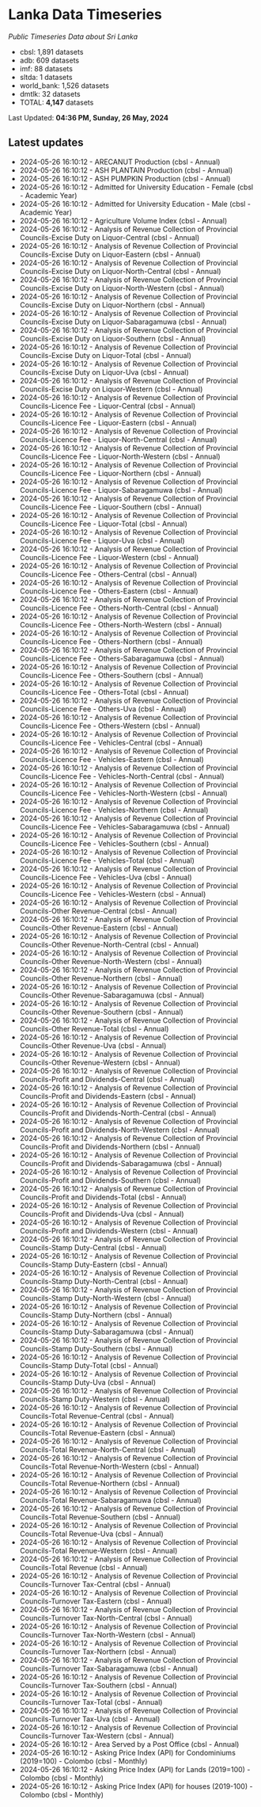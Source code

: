 # Lanka Data Timeseries
*Public Timeseries Data about Sri Lanka*

* cbsl: 1,891 datasets
* adb: 609 datasets
* imf: 88 datasets
* sltda: 1 datasets
* world_bank: 1,526 datasets
* dmtlk: 32 datasets
* TOTAL: **4,147** datasets

Last Updated: **04:36 PM, Sunday, 26 May, 2024**

## Latest updates

* 2024-05-26 16:10:12 - ARECANUT Production (cbsl - Annual)
* 2024-05-26 16:10:12 - ASH PLANTAIN Production (cbsl - Annual)
* 2024-05-26 16:10:12 - ASH PUMPKIN Production (cbsl - Annual)
* 2024-05-26 16:10:12 - Admitted for University Education - Female (cbsl - Academic Year)
* 2024-05-26 16:10:12 - Admitted for University Education - Male (cbsl - Academic Year)
* 2024-05-26 16:10:12 - Agriculture Volume Index (cbsl - Annual)
* 2024-05-26 16:10:12 - Analysis of Revenue Collection of Provincial Councils-Excise Duty on Liquor-Central (cbsl - Annual)
* 2024-05-26 16:10:12 - Analysis of Revenue Collection of Provincial Councils-Excise Duty on Liquor-Eastern (cbsl - Annual)
* 2024-05-26 16:10:12 - Analysis of Revenue Collection of Provincial Councils-Excise Duty on Liquor-North-Central (cbsl - Annual)
* 2024-05-26 16:10:12 - Analysis of Revenue Collection of Provincial Councils-Excise Duty on Liquor-North-Western (cbsl - Annual)
* 2024-05-26 16:10:12 - Analysis of Revenue Collection of Provincial Councils-Excise Duty on Liquor-Northern (cbsl - Annual)
* 2024-05-26 16:10:12 - Analysis of Revenue Collection of Provincial Councils-Excise Duty on Liquor-Sabaragamuwa (cbsl - Annual)
* 2024-05-26 16:10:12 - Analysis of Revenue Collection of Provincial Councils-Excise Duty on Liquor-Southern (cbsl - Annual)
* 2024-05-26 16:10:12 - Analysis of Revenue Collection of Provincial Councils-Excise Duty on Liquor-Total (cbsl - Annual)
* 2024-05-26 16:10:12 - Analysis of Revenue Collection of Provincial Councils-Excise Duty on Liquor-Uva (cbsl - Annual)
* 2024-05-26 16:10:12 - Analysis of Revenue Collection of Provincial Councils-Excise Duty on Liquor-Western (cbsl - Annual)
* 2024-05-26 16:10:12 - Analysis of Revenue Collection of Provincial Councils-Licence Fee - Liquor-Central (cbsl - Annual)
* 2024-05-26 16:10:12 - Analysis of Revenue Collection of Provincial Councils-Licence Fee - Liquor-Eastern (cbsl - Annual)
* 2024-05-26 16:10:12 - Analysis of Revenue Collection of Provincial Councils-Licence Fee - Liquor-North-Central (cbsl - Annual)
* 2024-05-26 16:10:12 - Analysis of Revenue Collection of Provincial Councils-Licence Fee - Liquor-North-Western (cbsl - Annual)
* 2024-05-26 16:10:12 - Analysis of Revenue Collection of Provincial Councils-Licence Fee - Liquor-Northern (cbsl - Annual)
* 2024-05-26 16:10:12 - Analysis of Revenue Collection of Provincial Councils-Licence Fee - Liquor-Sabaragamuwa (cbsl - Annual)
* 2024-05-26 16:10:12 - Analysis of Revenue Collection of Provincial Councils-Licence Fee - Liquor-Southern (cbsl - Annual)
* 2024-05-26 16:10:12 - Analysis of Revenue Collection of Provincial Councils-Licence Fee - Liquor-Total (cbsl - Annual)
* 2024-05-26 16:10:12 - Analysis of Revenue Collection of Provincial Councils-Licence Fee - Liquor-Uva (cbsl - Annual)
* 2024-05-26 16:10:12 - Analysis of Revenue Collection of Provincial Councils-Licence Fee - Liquor-Western (cbsl - Annual)
* 2024-05-26 16:10:12 - Analysis of Revenue Collection of Provincial Councils-Licence Fee - Others-Central (cbsl - Annual)
* 2024-05-26 16:10:12 - Analysis of Revenue Collection of Provincial Councils-Licence Fee - Others-Eastern (cbsl - Annual)
* 2024-05-26 16:10:12 - Analysis of Revenue Collection of Provincial Councils-Licence Fee - Others-North-Central (cbsl - Annual)
* 2024-05-26 16:10:12 - Analysis of Revenue Collection of Provincial Councils-Licence Fee - Others-North-Western (cbsl - Annual)
* 2024-05-26 16:10:12 - Analysis of Revenue Collection of Provincial Councils-Licence Fee - Others-Northern (cbsl - Annual)
* 2024-05-26 16:10:12 - Analysis of Revenue Collection of Provincial Councils-Licence Fee - Others-Sabaragamuwa (cbsl - Annual)
* 2024-05-26 16:10:12 - Analysis of Revenue Collection of Provincial Councils-Licence Fee - Others-Southern (cbsl - Annual)
* 2024-05-26 16:10:12 - Analysis of Revenue Collection of Provincial Councils-Licence Fee - Others-Total (cbsl - Annual)
* 2024-05-26 16:10:12 - Analysis of Revenue Collection of Provincial Councils-Licence Fee - Others-Uva (cbsl - Annual)
* 2024-05-26 16:10:12 - Analysis of Revenue Collection of Provincial Councils-Licence Fee - Others-Western (cbsl - Annual)
* 2024-05-26 16:10:12 - Analysis of Revenue Collection of Provincial Councils-Licence Fee - Vehicles-Central (cbsl - Annual)
* 2024-05-26 16:10:12 - Analysis of Revenue Collection of Provincial Councils-Licence Fee - Vehicles-Eastern (cbsl - Annual)
* 2024-05-26 16:10:12 - Analysis of Revenue Collection of Provincial Councils-Licence Fee - Vehicles-North-Central (cbsl - Annual)
* 2024-05-26 16:10:12 - Analysis of Revenue Collection of Provincial Councils-Licence Fee - Vehicles-North-Western (cbsl - Annual)
* 2024-05-26 16:10:12 - Analysis of Revenue Collection of Provincial Councils-Licence Fee - Vehicles-Northern (cbsl - Annual)
* 2024-05-26 16:10:12 - Analysis of Revenue Collection of Provincial Councils-Licence Fee - Vehicles-Sabaragamuwa (cbsl - Annual)
* 2024-05-26 16:10:12 - Analysis of Revenue Collection of Provincial Councils-Licence Fee - Vehicles-Southern (cbsl - Annual)
* 2024-05-26 16:10:12 - Analysis of Revenue Collection of Provincial Councils-Licence Fee - Vehicles-Total (cbsl - Annual)
* 2024-05-26 16:10:12 - Analysis of Revenue Collection of Provincial Councils-Licence Fee - Vehicles-Uva (cbsl - Annual)
* 2024-05-26 16:10:12 - Analysis of Revenue Collection of Provincial Councils-Licence Fee - Vehicles-Western (cbsl - Annual)
* 2024-05-26 16:10:12 - Analysis of Revenue Collection of Provincial Councils-Other Revenue-Central (cbsl - Annual)
* 2024-05-26 16:10:12 - Analysis of Revenue Collection of Provincial Councils-Other Revenue-Eastern (cbsl - Annual)
* 2024-05-26 16:10:12 - Analysis of Revenue Collection of Provincial Councils-Other Revenue-North-Central (cbsl - Annual)
* 2024-05-26 16:10:12 - Analysis of Revenue Collection of Provincial Councils-Other Revenue-North-Western (cbsl - Annual)
* 2024-05-26 16:10:12 - Analysis of Revenue Collection of Provincial Councils-Other Revenue-Northern (cbsl - Annual)
* 2024-05-26 16:10:12 - Analysis of Revenue Collection of Provincial Councils-Other Revenue-Sabaragamuwa (cbsl - Annual)
* 2024-05-26 16:10:12 - Analysis of Revenue Collection of Provincial Councils-Other Revenue-Southern (cbsl - Annual)
* 2024-05-26 16:10:12 - Analysis of Revenue Collection of Provincial Councils-Other Revenue-Total (cbsl - Annual)
* 2024-05-26 16:10:12 - Analysis of Revenue Collection of Provincial Councils-Other Revenue-Uva (cbsl - Annual)
* 2024-05-26 16:10:12 - Analysis of Revenue Collection of Provincial Councils-Other Revenue-Western (cbsl - Annual)
* 2024-05-26 16:10:12 - Analysis of Revenue Collection of Provincial Councils-Profit and Dividends-Central (cbsl - Annual)
* 2024-05-26 16:10:12 - Analysis of Revenue Collection of Provincial Councils-Profit and Dividends-Eastern (cbsl - Annual)
* 2024-05-26 16:10:12 - Analysis of Revenue Collection of Provincial Councils-Profit and Dividends-North-Central (cbsl - Annual)
* 2024-05-26 16:10:12 - Analysis of Revenue Collection of Provincial Councils-Profit and Dividends-North-Western (cbsl - Annual)
* 2024-05-26 16:10:12 - Analysis of Revenue Collection of Provincial Councils-Profit and Dividends-Northern (cbsl - Annual)
* 2024-05-26 16:10:12 - Analysis of Revenue Collection of Provincial Councils-Profit and Dividends-Sabaragamuwa (cbsl - Annual)
* 2024-05-26 16:10:12 - Analysis of Revenue Collection of Provincial Councils-Profit and Dividends-Southern (cbsl - Annual)
* 2024-05-26 16:10:12 - Analysis of Revenue Collection of Provincial Councils-Profit and Dividends-Total (cbsl - Annual)
* 2024-05-26 16:10:12 - Analysis of Revenue Collection of Provincial Councils-Profit and Dividends-Uva (cbsl - Annual)
* 2024-05-26 16:10:12 - Analysis of Revenue Collection of Provincial Councils-Profit and Dividends-Western (cbsl - Annual)
* 2024-05-26 16:10:12 - Analysis of Revenue Collection of Provincial Councils-Stamp Duty-Central (cbsl - Annual)
* 2024-05-26 16:10:12 - Analysis of Revenue Collection of Provincial Councils-Stamp Duty-Eastern (cbsl - Annual)
* 2024-05-26 16:10:12 - Analysis of Revenue Collection of Provincial Councils-Stamp Duty-North-Central (cbsl - Annual)
* 2024-05-26 16:10:12 - Analysis of Revenue Collection of Provincial Councils-Stamp Duty-North-Western (cbsl - Annual)
* 2024-05-26 16:10:12 - Analysis of Revenue Collection of Provincial Councils-Stamp Duty-Northern (cbsl - Annual)
* 2024-05-26 16:10:12 - Analysis of Revenue Collection of Provincial Councils-Stamp Duty-Sabaragamuwa (cbsl - Annual)
* 2024-05-26 16:10:12 - Analysis of Revenue Collection of Provincial Councils-Stamp Duty-Southern (cbsl - Annual)
* 2024-05-26 16:10:12 - Analysis of Revenue Collection of Provincial Councils-Stamp Duty-Total (cbsl - Annual)
* 2024-05-26 16:10:12 - Analysis of Revenue Collection of Provincial Councils-Stamp Duty-Uva (cbsl - Annual)
* 2024-05-26 16:10:12 - Analysis of Revenue Collection of Provincial Councils-Stamp Duty-Western (cbsl - Annual)
* 2024-05-26 16:10:12 - Analysis of Revenue Collection of Provincial Councils-Total Revenue-Central (cbsl - Annual)
* 2024-05-26 16:10:12 - Analysis of Revenue Collection of Provincial Councils-Total Revenue-Eastern (cbsl - Annual)
* 2024-05-26 16:10:12 - Analysis of Revenue Collection of Provincial Councils-Total Revenue-North-Central (cbsl - Annual)
* 2024-05-26 16:10:12 - Analysis of Revenue Collection of Provincial Councils-Total Revenue-North-Western (cbsl - Annual)
* 2024-05-26 16:10:12 - Analysis of Revenue Collection of Provincial Councils-Total Revenue-Northern (cbsl - Annual)
* 2024-05-26 16:10:12 - Analysis of Revenue Collection of Provincial Councils-Total Revenue-Sabaragamuwa (cbsl - Annual)
* 2024-05-26 16:10:12 - Analysis of Revenue Collection of Provincial Councils-Total Revenue-Southern (cbsl - Annual)
* 2024-05-26 16:10:12 - Analysis of Revenue Collection of Provincial Councils-Total Revenue-Uva (cbsl - Annual)
* 2024-05-26 16:10:12 - Analysis of Revenue Collection of Provincial Councils-Total Revenue-Western (cbsl - Annual)
* 2024-05-26 16:10:12 - Analysis of Revenue Collection of Provincial Councils-Total Revenue (cbsl - Annual)
* 2024-05-26 16:10:12 - Analysis of Revenue Collection of Provincial Councils-Turnover Tax-Central (cbsl - Annual)
* 2024-05-26 16:10:12 - Analysis of Revenue Collection of Provincial Councils-Turnover Tax-Eastern (cbsl - Annual)
* 2024-05-26 16:10:12 - Analysis of Revenue Collection of Provincial Councils-Turnover Tax-North-Central (cbsl - Annual)
* 2024-05-26 16:10:12 - Analysis of Revenue Collection of Provincial Councils-Turnover Tax-North-Western (cbsl - Annual)
* 2024-05-26 16:10:12 - Analysis of Revenue Collection of Provincial Councils-Turnover Tax-Northern (cbsl - Annual)
* 2024-05-26 16:10:12 - Analysis of Revenue Collection of Provincial Councils-Turnover Tax-Sabaragamuwa (cbsl - Annual)
* 2024-05-26 16:10:12 - Analysis of Revenue Collection of Provincial Councils-Turnover Tax-Southern (cbsl - Annual)
* 2024-05-26 16:10:12 - Analysis of Revenue Collection of Provincial Councils-Turnover Tax-Total (cbsl - Annual)
* 2024-05-26 16:10:12 - Analysis of Revenue Collection of Provincial Councils-Turnover Tax-Uva (cbsl - Annual)
* 2024-05-26 16:10:12 - Analysis of Revenue Collection of Provincial Councils-Turnover Tax-Western (cbsl - Annual)
* 2024-05-26 16:10:12 - Area Served by a Post Office (cbsl - Annual)
* 2024-05-26 16:10:12 - Asking Price Index (API) for Condominiums (2019=100) - Colombo (cbsl - Monthly)
* 2024-05-26 16:10:12 - Asking Price Index (API) for Lands (2019=100) - Colombo (cbsl - Monthly)
* 2024-05-26 16:10:12 - Asking Price Index (API) for houses (2019-100) - Colombo (cbsl - Monthly)